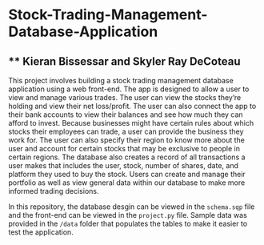 # Stock-Trading-Management-Database-Application
** Kieran Bissessar and Skyler Ray DeCoteau
---
This project involves building a stock trading management database application using a web front-end. The
app is designed to allow a user to view and manage various trades. The user can view the stocks they’re
holding and view their net loss/profit. The user can also connect the app to their bank accounts to view
their balances and see how much they can afford to invest. Because businesses might have certain rules
about which stocks their employees can trade, a user can provide the business they work for. The user can
also specify their region to know more about the user and account for certain stocks that may be exclusive
to people in certain regions. The database also creates a record of all transactions a user makes that
includes the user, stock, number of shares, date, and platform they used to buy the stock. Users can create
and manage their portfolio as well as view general data within our database to make more informed
trading decisions.

In this repository, the database desgin can be viewed in the `schema.sqp` file and the front-end can be viewed in the
`project.py` file. Sample data was provided in the `/data` folder that populates the tables to make it easier
to test the application.
